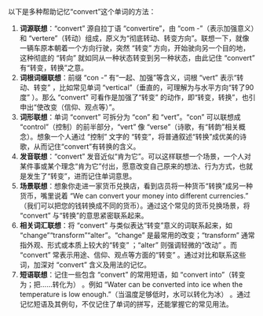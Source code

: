 以下是多种帮助记忆“convert”这个单词的方法：
1. **词源联想**：“convert” 源自拉丁语 “convertire”，由 “com -”（表示加强意义）和 “vertere”（转动）组成，原义为“彻底转动、转变方向”。联想一下，就像一辆车原本朝着一个方向行驶，突然 “转变” 方向，开始驶向另一个目的地，这种彻底的 “转向” 就如同从一种状态转变到另一种状态，由此记住 “convert” 有“转变，转换”之意。
2. **词根词缀联想**：前缀 “con -” 有“一起、加强”等含义，词根 “vert” 表示“转动、转变” ，比如常见单词 “vertical”（垂直的，可理解为与水平方向“转了90度” ）。那么 “convert” 可看作是加强了“转变” 的动作，即“转变，转换”，也引申出“使改变（信仰、观点等）”。
3. **词形联想**：单词 “convert” 可拆分为 “con” 和 “vert”。“con” 可以联想成 “control”（控制）的前半部分，“vert” 像 “verse”（诗歌，有“转韵”相关概念）。想象一个人通过 “控制” 文字的 “转变”，将普通叙述“转换”成优美的诗歌，从而记住“convert”有转换的含义。
4. **发音联想**：“convert” 发音近似“肯为它”。可以这样联想一个场景，一个人对某件事或某个理念“肯为它”付出，愿意改变自己原来的想法、行为方式，也就是发生了“转变”，进而记住单词意思。
5. **场景联想**：想象你走进一家货币兑换店，看到店员将一种货币“转换”成另一种货币，嘴里说着 “We can convert your money into different currencies.” （我们可以把您的钱转换成不同的货币）。通过这个常见的货币兑换场景，将 “convert” 与“转换”的意思紧密联系起来。 
6. **相关词汇联想**：将 “convert” 与类似表达“转变”意义的词联系起来，如 “change”“transform”“alter”。“change” 是最常用的改变；“transform” 通常指外观、形式或本质上较大的“转变” ；“alter” 则强调轻微的“改动” 。而 “convert” 常表示用途、信仰、观点等方面的“转变” 。通过对比和联系这些词，加深对 “convert” 含义及用法的记忆。
7. **短语联想**：记住一些包含 “convert” 的常用短语，如 “convert into”（转变为；把……转化为） 。例如 “Water can be converted into ice when the temperature is low enough.”（当温度足够低时，水可以转化为冰） 。通过记忆短语及其例句，不仅记住了单词的拼写，还能掌握它的常见用法。 